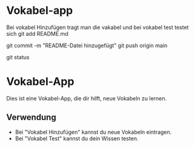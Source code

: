 # Vokabel-app
Bei vokabel Hinzufügen tragt man die vakabel und bei vokabel test  testet sich
git add README.md

git commit -m "README-Datei hinzugefügt"
git push origin main

git status

# Vokabel-App

Dies ist eine Vokabel-App, die dir hilft, neue Vokabeln zu lernen.

## Verwendung

- Bei "Vokabel Hinzufügen" kannst du neue Vokabeln eintragen.
- Bei "Vokabel Test" kannst du dein Wissen testen.
